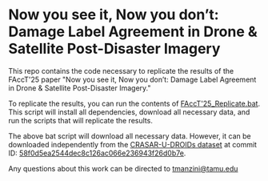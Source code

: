 # Now you see it, Now you don’t: Damage Label Agreement in Drone & Satellite Post-Disaster Imagery
This repo contains the code necessary to replicate the results of the FAccT'25 paper "Now you see it, Now you don’t: Damage Label Agreement in Drone & Satellite Post-Disaster Imagery." 

To replicate the results, you can run the contents of [FAccT'25_Replicate.bat](https://github.com/TManzini/NowYouSeeItNowYouDont/blob/main/FAccT'25_Replicate.bat). This script will install all dependencies, download all necessary data, and run the scripts that will replicate the results.

The above bat script will download all necessary data. However, it can be downloaded independently from the [CRASAR-U-DROIDs dataset](https://huggingface.co/datasets/CRASAR/CRASAR-U-DROIDs/) at commit ID: [58f0d5ea2544dec8c126ac066e236943f26d0b7e](https://huggingface.co/datasets/CRASAR/CRASAR-U-DROIDs/tree/58f0d5ea2544dec8c126ac066e236943f26d0b7e). 

Any questions about this work can be directed to tmanzini@tamu.edu
